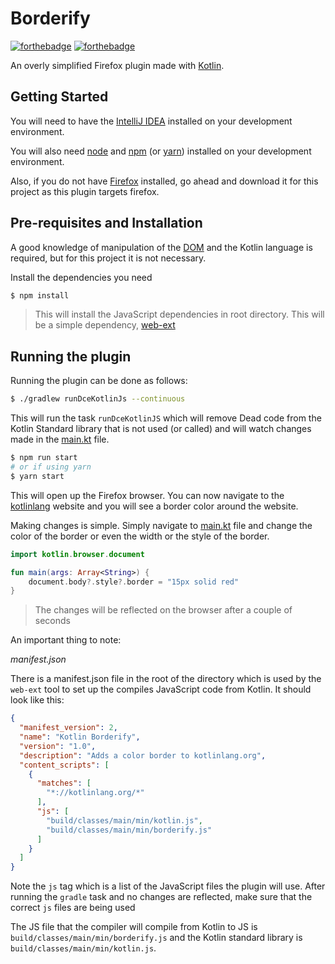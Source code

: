 # Borderify

[![forthebadge](http://forthebadge.com/images/badges/built-with-love.svg)](http://forthebadge.com)
[![forthebadge](http://forthebadge.com/images/badges/uses-js.svg)](http://forthebadge.com)

An overly simplified Firefox plugin made with [Kotlin](https://kotlinlang.org).

## Getting Started

You will need to have the [IntelliJ IDEA](https://www.jetbrains.com/idea/) installed on your development environment.

You will also need [node](https://nodejs.org/en/) and [npm](https://www.npmjs.com/) (or [yarn](https://yarnpkg.com/en/)) installed on your development environment.

Also, if you do not have [Firefox](https://www.mozilla.org/en-US/firefox/new/) installed, go ahead and download it for this project as this plugin targets firefox.

## Pre-requisites and Installation

A good knowledge of manipulation of the [DOM](https://developer.mozilla.org/en-US/docs/Web/API/Document_Object_Model/Introduction) and the Kotlin language is required, but for this project it is not necessary.

Install the dependencies you need

```bash
$ npm install
```
> This will install the JavaScript dependencies in root directory. This will be a simple dependency, [web-ext](https://developer.mozilla.org/en-US/Add-ons/WebExtensions/Getting_started_with_web-ext)

## Running the plugin

Running the plugin can be done as follows:

```bash
$ ./gradlew runDceKotlinJs --continuous
```

This will run the task `runDceKotlinJS` which will remove Dead code from the Kotlin Standard library that is not used (or called) and will watch changes made in the [main.kt](/src/main/kotlin/main.kt) file.


```bash
$ npm run start
# or if using yarn
$ yarn start
```

This will open up the Firefox browser. You can now navigate to the [kotlinlang](https://kotlinlang.org) website and you will see a border color around the website.

Making changes is simple. Simply navigate to [main.kt](/src/main/kotlin/main.kt) file and change the color of the border or even the width or the style of the border.

```kotlin
import kotlin.browser.document

fun main(args: Array<String>) {
    document.body?.style?.border = "15px solid red"
}
```
> The changes will be reflected on the browser after a couple of seconds


An important thing to note:

*manifest.json*

There is a manifest.json file in the root of the directory which is used by the `web-ext` tool to set up the compiles JavaScript code from Kotlin. It should look like this:

```json
{
  "manifest_version": 2,
  "name": "Kotlin Borderify",
  "version": "1.0",
  "description": "Adds a color border to kotlinlang.org",
  "content_scripts": [
    {
      "matches": [
        "*://kotlinlang.org/*"
      ],
      "js": [
        "build/classes/main/min/kotlin.js",
        "build/classes/main/min/borderify.js"
      ]
    }
  ]
}
```

Note the `js` tag which is a list of the JavaScript files the plugin will use. After running the
`gradle` task and no changes are reflected, make sure that the correct `js` files are being used

The JS file that the compiler will compile from Kotlin to JS is `build/classes/main/min/borderify.js` and the Kotlin standard library is `build/classes/main/min/kotlin.js`.
